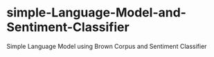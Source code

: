 # simple-Language-Model-and-Sentiment-Classifier
Simple Language Model using Brown Corpus and Sentiment Classifier
